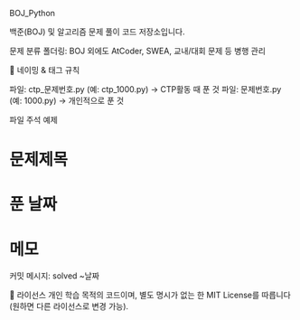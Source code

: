 BOJ_Python

백준(BOJ) 및 알고리즘 문제 풀이 코드 저장소입니다.

문제 분류 폴더링: BOJ 외에도 AtCoder, SWEA, 교내/대회 문제 등 병행 관리

🧩 네이밍 & 태그 규칙

파일: ctp_문제번호.py (예: ctp_1000.py) -> CTP활동 때 푼 것
파일: 문제번호.py (예: 1000.py) -> 개인적으로 푼 것

파일 주석 예제
# 문제제목
# 푼 날짜
# 메모

커밋 메시지: solved ~날짜

🧷 라이선스
개인 학습 목적의 코드이며, 별도 명시가 없는 한 MIT License를 따릅니다(원하면 다른 라이선스로 변경 가능).
